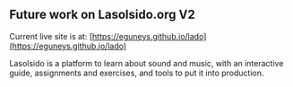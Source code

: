 ## Future work on Lasolsido.org V2

Current live site is at: [https://eguneys.github.io/lado](https://eguneys.github.io/lado)

Lasolsido is a platform to learn about sound and music, with an interactive guide, assignments and exercises, and tools to put it into production.


